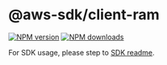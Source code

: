 # @aws-sdk/client-ram

[![NPM version](https://img.shields.io/npm/v/@aws-sdk/client-ram/beta.svg)](https://www.npmjs.com/package/@aws-sdk/client-ram)
[![NPM downloads](https://img.shields.io/npm/dm/@aws-sdk/client-ram.svg)](https://www.npmjs.com/package/@aws-sdk/client-ram)

For SDK usage, please step to [SDK readme](https://github.com/aws/aws-sdk-js-v3).
